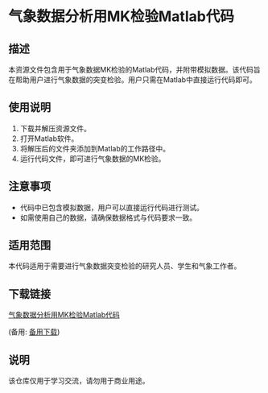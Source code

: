 # 气象数据分析用MK检验Matlab代码

## 描述
本资源文件包含用于气象数据MK检验的Matlab代码，并附带模拟数据。该代码旨在帮助用户进行气象数据的突变检验。用户只需在Matlab中直接运行代码即可。

## 使用说明
1. 下载并解压资源文件。
2. 打开Matlab软件。
3. 将解压后的文件夹添加到Matlab的工作路径中。
4. 运行代码文件，即可进行气象数据的MK检验。

## 注意事项
- 代码中已包含模拟数据，用户可以直接运行代码进行测试。
- 如需使用自己的数据，请确保数据格式与代码要求一致。

## 适用范围
本代码适用于需要进行气象数据突变检验的研究人员、学生和气象工作者。

## 下载链接
[气象数据分析用MK检验Matlab代码](https://pan.quark.cn/s/0f0c9b3645ee) 

(备用: [备用下载](https://pan.baidu.com/s/1nqUpfCapgk70UB-pPdFQQQ?pwd=1234))

## 说明

该仓库仅用于学习交流，请勿用于商业用途。
